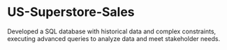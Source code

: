 # US-Superstore-Sales
Developed a SQL database with historical data and complex constraints, executing advanced queries to analyze data and meet stakeholder needs.
